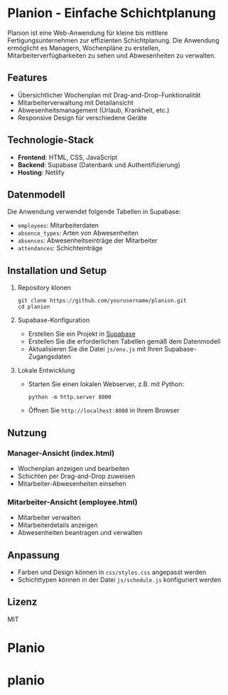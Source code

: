 # Planion - Einfache Schichtplanung

Planion ist eine Web-Anwendung für kleine bis mittlere Fertigungsunternehmen zur effizienten Schichtplanung. Die Anwendung ermöglicht es Managern, Wochenpläne zu erstellen, Mitarbeiterverfügbarkeiten zu sehen und Abwesenheiten zu verwalten.

## Features

- Übersichtlicher Wochenplan mit Drag-and-Drop-Funktionalität
- Mitarbeiterverwaltung mit Detailansicht
- Abwesenheitsmanagement (Urlaub, Krankheit, etc.)
- Responsive Design für verschiedene Geräte

## Technologie-Stack

- **Frontend**: HTML, CSS, JavaScript
- **Backend**: Supabase (Datenbank und Authentifizierung)
- **Hosting**: Netlify

## Datenmodell

Die Anwendung verwendet folgende Tabellen in Supabase:

- `employees`: Mitarbeiterdaten
- `absence_types`: Arten von Abwesenheiten
- `absences`: Abwesenheitseinträge der Mitarbeiter
- `attendances`: Schichteinträge

## Installation und Setup

1. Repository klonen
   ```
   git clone https://github.com/yourusername/planion.git
   cd planion
   ```

2. Supabase-Konfiguration
   - Erstellen Sie ein Projekt in [Supabase](https://supabase.io)
   - Erstellen Sie die erforderlichen Tabellen gemäß dem Datenmodell
   - Aktualisieren Sie die Datei `js/env.js` mit Ihren Supabase-Zugangsdaten

3. Lokale Entwicklung
   - Starten Sie einen lokalen Webserver, z.B. mit Python:
     ```
     python -m http.server 8000
     ```
   - Öffnen Sie `http://localhost:8000` in Ihrem Browser

## Nutzung

### Manager-Ansicht (index.html)
- Wochenplan anzeigen und bearbeiten
- Schichten per Drag-and-Drop zuweisen
- Mitarbeiter-Abwesenheiten einsehen

### Mitarbeiter-Ansicht (employee.html)
- Mitarbeiter verwalten
- Mitarbeiterdetails anzeigen
- Abwesenheiten beantragen und verwalten

## Anpassung

- Farben und Design können in `css/styles.css` angepasst werden
- Schichttypen können in der Datei `js/schedule.js` konfiguriert werden

## Lizenz

MIT
# Planio
# planio
